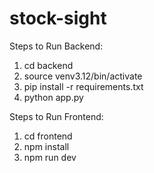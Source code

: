 # stock-sight

Steps to Run Backend:

1. cd backend
2. source venv3.12/bin/activate
3. pip install -r requirements.txt
4. python app.py

Steps to Run Frontend:

1. cd frontend
2. npm install
3. npm run dev
